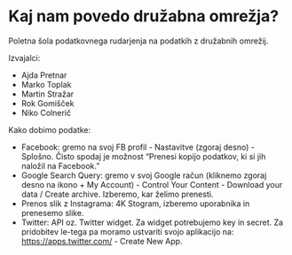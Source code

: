 Kaj nam povedo družabna omrežja?
================================

Poletna šola podatkovnega rudarjenja na podatkih z družabnih omrežij.


Izvajalci:
- Ajda Pretnar
- Marko Toplak
- Martin Stražar
- Rok Gomišček
- Niko Colnerič


Kako dobimo podatke:
- Facebook: gremo na svoj FB profil - Nastavitve (zgoraj desno) - Splošno. Čisto spodaj je možnost “Prenesi kopijo podatkov, ki si jih naložil na Facebook.”
- Google Search Query: gremo v svoj Google račun (kliknemo zgoraj desno na ikono + My Account) - Control Your Content - Download your data / Create archive. Izberemo, kar želimo prenesti.
- Prenos slik z Instagrama: 4K Stogram, izberemo uporabnika in prenesemo slike.
- Twitter: API oz. Twitter widget. Za widget potrebujemo key in secret. Za pridobitev le-tega pa moramo ustvariti svojo aplikacijo na: https://apps.twitter.com/ - Create New App.
